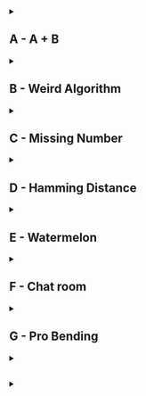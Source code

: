 <details>
<summary><h2>A - A + B</h2></summary>

Dado dos enteros \(A\) y \(B\), imprime la suma de ambos.

**Entrada:**

- Dos enteros \(A\) y \(B\) separados por un espacio.
- Restricciones: \(0 <= A, B <= 10^9\).

**Salida:**

- Un solo entero que representa la suma de \(A + B\).

**Ejemplos:**

```plaintext
Entrada:
1234 5678

Salida:
6912
```

```plaintext
Entrada:
1000000000 1000000000

Salida:
2000000000
```

</details>
<details>
<summary><h2>B - Weird Algorithm</h2></summary>

Dado un entero positivo \(n\), el algoritmo sigue las siguientes reglas:

- Si \(n\) es par, se divide entre 2.
- Si \(n\) es impar, se multiplica por 3 y se suma 1.

El proceso se repite hasta que \(n\) sea igual a 1.  
Tu tarea es simular y mostrar la secuencia completa.

**Entrada:**

- Un único entero \(n\).
- Restricciones: \(1 \leq n \leq 10^{6}\).

**Salida:**

- Una línea que contiene todos los valores de \(n\) durante la ejecución del algoritmo, separados por espacios.

  **Ejemplos:**

```plaintext
Entrada:
3

Salida:
3 10 5 16 8 4 2 1
```

```
Entrada:
6

Salida:
6 3 10 5 16 8 4 2 1s
```

</details>
<details>
<summary><h2>C - Missing Number</h2></summary>

You are given all numbers between \(1, 2, ..., n\) except one. Your task is to find the missing number.

**Input:**

- The first input line contains an integer \(n\).
- The second line contains \(n-1\) numbers. Each number is distinct and between \(1\) and \(n\) (inclusive).

**Constraints**: \(2 <= n <= 2\*10^5\).

**Output:**

- Print the missing number.

**Examples:**

```plaintext
Input:
5
2 3 1 5

Output:
4
```

</details>
<details>
<summary><h2>D - Hamming Distance</h2></summary>

You are given a positive integer N and two strings S and T, each of length N and consisting of lowercase English letters.

Find the Hamming distance between S and T. That is, find the number of integers i such that the 1<=i<=N and the i-th character of S is different from the i-th character of T.

**Constraints**

- 1 <= N <= 100
- N is an integer
- Each of S and T is a of legth N consisting of lowercase English letters.

**Input:**  
The input is given from Standard Input in the following format:

- N
- S
- T

**Output:**

- Print the Hamming distance.

**Examples:**

```plaintext 1
Input:
6
abcarc
agcahc

Output:
2
```

```plaintext 2
Input:
7
atcoder
contest

Output:
7
```

```plaintext 3
Input:
8
chokudai
chokudai

Output:
0
```

```plaintext 4
Input:
10
vexknuampx
vzxikuamlx

Output:
4
```

</details>

<details>
<summary><h2>E - Watermelon</h2></summary>

One hot summer day Pete and his friend Billy decided to buy a watermelon. They chose the biggest and the ripest one, in their opinion. After that, the watermelon was weighed, and the scales showed w kilos. They rushed home, dying of thirst, and decided to divide the berry, however they faced a hard problem.

Pete and Billy are great fans of even numbers that's why they want to divide the watermelon in such a way that each of the two parts weighs even number of kilos, at the same time it is not obligatory that the parts are equal. The boys are extremely tired and want to start their meal as soon as possible, that's why you should help them and find out, if they can divide the watermelon in the way they want. For sure, each of them should get a part of positive weight.

**Input:**

- The first (and the only) input line contains integer w (1<=w<=100), the weight of the watermelon bought by the boys.

**Output:**

Print `YES`, if the boys can divide the watermelon into two parts, each of them weighing even number of kilos; and `NO` in the opposite case.

**Examples:**

```plaintext
Input:
8

Output:
YES
```

**Note**
For example, the boys can divide the watermelon into two parts of 2 and 6 kilos respectively (another variant — two parts of 4 and 4 kilos).

</details>

<details>
<summary><h2>F - Chat room</h2></summary>
Vasya has recently learned to type and log on to the Internet. He immediately entered a chat room and decided to say hello to everybody. Vasya typed the word s. It is considered that Vasya managed to say hello if several letters can be deleted from the typed word so that it resulted in the word "hello". For example, if Vasya types the word "ahhellllloou", it will be considered that he said hello, and if he types "hlelo", it will be considered that Vasya got misunderstood and he didn't manage to say hello. Determine whether Vasya managed to say hello by the given word s.

**Input:**

- The first and only line contains the word s, which Vasya typed. This word consisits of small Latin letters, its length is no less that 1 and no more than 100 letters.

**Output:**

- If Vasya managed to say hello, print "YES", otherwise print "NO".

**Examples:**

```plaintext
Input:
ahhellllloou

Output:
YES
```

```plaintext
Input:
hlelo

Output:
NO
```

</details>

<details>
<summary><h2>G - Pro Bending</h2></summary>
Avatar Korma is competing in Republic City's latest pro bending tournament, but isn't sure if she can manage to come out on top. Thankfully, due to her intel, she has accurate ELO level that indicate how strong her team and all other teams competing in the pro bending tournament are. Each team, including Korma's, has a distinct ELO level and a team with a higher ELO level will always defeat a team with a lower ELO level.

The tournament will proceed in a single-elimination format, which will continue until all teams except one are eliminated.

Korma wants to know if she can expect to win the tournament or not, so you need to write a computer program to calculate this for her. Korma will always be able to determine if she will win or lose the tournament given this accurate intel. Print out `Easy Win!` if Avatar Korma will win the tournament and print out out `Difficult Loss` otherwise.

**Input:**

- The first line will consist of a two integers n (1≤n≤10^3) and k (1≤k≤10^5), which give the number of competing teams (not including Korma's) and Avatar Korma's ELO level, respectively. The next line consists of n integers where the ith integer ei gives the ELO level of the ELO level of the ith team (1≤ei≤10^5).

**Output:**

- Print `Easy Win!` if Avatar Korma will win the tournament and `Difficult Loss` otherwise.

**Examples:**

```plaintext
Input:
3 4
1 2 3

Output:
Easy Win!
```

```plaintext
Input:
5 5
1 4 3 8 2

Output:
Difficult Loss
```

</details>
<details>
<summary><h2></h2></summary>

**Input:**

**Output:**

**Examples:**

```plaintext
Input:

Output:

```

**Note**

</details>
<details>
<summary><h2></h2></summary>

**Input:**

**Output:**

**Examples:**

```plaintext
Input:

Output:

```

**Note**

</details>
